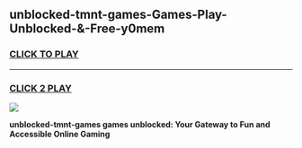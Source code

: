 
## unblocked-tmnt-games-Games-Play-Unblocked-&-Free-y0mem
<h3>
<a href="https://premium76.site?title=unblocked-tmnt-games&ref=24A">CLICK TO PLAY</a></h3>
<hr>

<h3>
<a href="https://premium76.site?title=unblocked-tmnt-games&ref=24A">CLICK 2 PLAY</a>
  
</h3>

<a href="https://premium76.site?title=unblocked-tmnt-games&ref=24A"><img src="https://clearcache.store/games.png"></a>


**unblocked-tmnt-games games unblocked: Your Gateway to Fun and Accessible Online Gaming**
